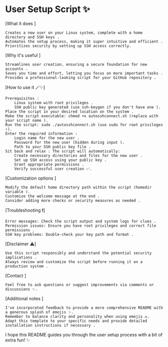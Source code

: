 #  User Setup Script ✨

[What it does ]

    Creates a new user on your Linux system, complete with a home directory and SSH keys .
    Automates the setup process, making it super intuitive and efficient .
    Prioritizes security by setting up SSH access correctly.

[Why it's useful ]

    Streamlines user creation, ensuring a secure foundation for new accounts .
    Saves you time and effort, letting you focus on more important tasks .
    Provides a professional-looking script for your GitHub repository .

[How to use it 🪄✨]

    Prerequisites :
        Linux system with root privileges .
        SSH public key generated (use ssh-keygen if you don't have one ).
    Place the script in your desired location on the system .
    Make the script executable: chmod +x autosshconnect.sh (replace with your script name ).
    Run the script: sudo ./autosshconnect.sh (use sudo for root privileges ⚡).
    Enter the required information :
        Login name for the new user .
        Password for the new user (hidden during input ).
        Path to your SSH public key file .
    Sit back and relax : The script will automatically:
        Create necessary directories and files for the new user .
        Set up SSH access using your public key .
        Grant appropriate permissions .
        Verify successful user creation ✅.

[Customization options ]

    Modify the default home directory path within the script (homedir variable ).
    Customize the welcome message at the end .
    Consider adding more checks or security measures as needed .

[Troubleshooting ❗]

    Error messages: Check the script output and system logs for clues .
    Permission issues: Ensure you have root privileges and correct file permissions .
    SSH key problems: Double-check your key path and format .

[Disclaimer ⚠️]

    Use this script responsibly and understand the potential security implications .
    Always review and customize the script before running it on a production system .

[Contact ]

    Feel free to ask questions or suggest improvements via comments or discussions ✨.

[Additional notes ]

    I've incorporated feedback to provide a more comprehensive README with a generous splash of emojis ✨.
    Remember to balance clarity and personality when using emojis ⚖️.
    Adapt this template to your specific needs and provide detailed installation instructions if necessary .

I hope this README guides you through the user setup process with a bit of extra fun! ✨
